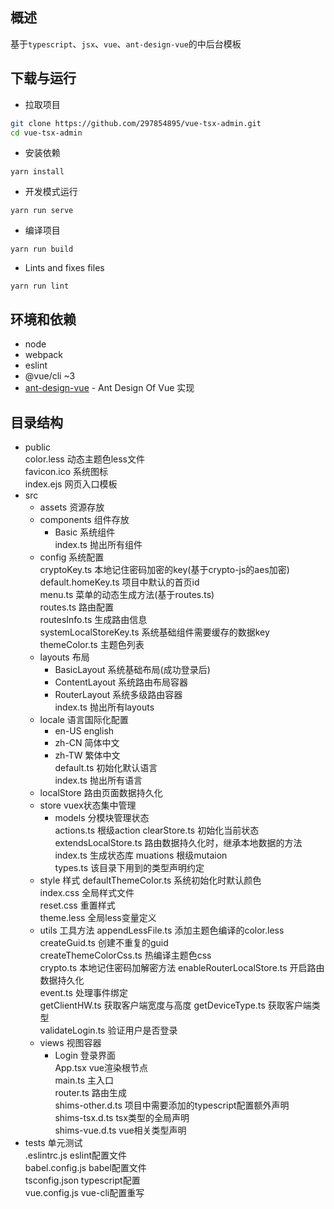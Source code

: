 概述
----
基于`typescript`、`jsx`、`vue`、`ant-design-vue`的中后台模板

下载与运行
----

- 拉取项目
```bash
git clone https://github.com/297854895/vue-tsx-admin.git
cd vue-tsx-admin
```

- 安装依赖
```
yarn install
```

- 开发模式运行
```
yarn run serve
```

- 编译项目
```
yarn run build
```

- Lints and fixes files
```
yarn run lint
```

环境和依赖
----

- node
- webpack
- eslint
- @vue/cli ~3
- [ant-design-vue](https://github.com/vueComponent/ant-design-vue) - Ant Design Of Vue 实现

目录结构
----
+ public  
color.less  动态主题色less文件  
favicon.ico  系统图标  
index.ejs  网页入口模板  
+ src
  + assets 资源存放
  + components  组件存放
    - Basic  系统组件  
    index.ts 抛出所有组件  
  + config  系统配置  
    cryptoKey.ts  本地记住密码加密的key(基于crypto-js的aes加密)  
    default.homeKey.ts  项目中默认的首页id  
    menu.ts  菜单的动态生成方法(基于routes.ts)  
    routes.ts  路由配置  
    routesInfo.ts  生成路由信息  
    systemLocalStoreKey.ts  系统基础组件需要缓存的数据key  
    themeColor.ts  主题色列表    
  + layouts  布局
    - BasicLayout  系统基础布局(成功登录后)  
    - ContentLayout  系统路由布局容器  
    - RouterLayout  系统多级路由容器  
    index.ts  抛出所有layouts    
  + locale  语言国际化配置
    - en-US  english  
    - zh-CN  简体中文  
    - zh-TW  繁体中文  
    default.ts  初始化默认语言  
    index.ts  抛出所有语言  
  + localStore  路由页面数据持久化
  + store  vuex状态集中管理
    - models  分模块管理状态  
    actions.ts  根级action
    clearStore.ts  初始化当前状态
    extendsLocalStore.ts  路由数据持久化时，继承本地数据的方法  
    index.ts  生成状态库
    muations  根级mutaion   
    types.ts  该目录下用到的类型声明约定         
  + style  样式
    defaultThemeColor.ts  系统初始化时默认颜色  
    index.css  全局样式文件  
    reset.css  重置样式  
    theme.less  全局less变量定义          
  + utils  工具方法
    appendLessFile.ts  添加主题色编译的color.less  
    createGuid.ts  创建不重复的guid  
    createThemeColorCss.ts  热编译主题色css  
    crypto.ts  本地记住密码加解密方法
    enableRouterLocalStore.ts  开启路由数据持久化  
    event.ts  处理事件绑定  
    getClientHW.ts  获取客户端宽度与高度
    getDeviceType.ts 获取客户端类型  
    validateLogin.ts  验证用户是否登录            
  + views  视图容器
    - Login  登录界面  
  App.tsx  vue渲染根节点  
  main.ts  主入口  
  router.ts  路由生成  
  shims-other.d.ts  项目中需要添加的typescript配置额外声明  
  shims-tsx.d.ts  tsx类型的全局声明  
  shims-vue.d.ts  vue相关类型声明  
+ tests  单元测试  
.eslintrc.js  eslint配置文件  
babel.config.js  babel配置文件  
tsconfig.json  typescript配置  
vue.config.js  vue-cli配置重写  
